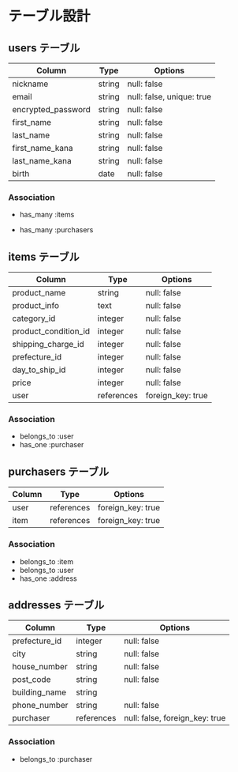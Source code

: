 	
# テーブル設計

## users テーブル

| Column                | Type   | Options                   |
| --------------------- | ------ | ------------------------- |
| nickname              | string | null: false               |
| email                 | string | null: false, unique: true |
| encrypted_password    | string | null: false               |
| first_name            | string | null: false               |
| last_name             | string | null: false               |
| first_name_kana       | string | null: false               |
| last_name_kana        | string | null: false               |
| birth                 | date   | null: false               |

### Association

- has_many :items

- has_many :purchasers

##  items テーブル

| Column               | Type       | Options               |
| -------------------- | ------     | --------------------- |
| product_name        | string     | null: false           |
| product_info        | text       | null: false           |
| category_id          | integer    | null: false           |
| product_condition_id | integer    | null: false           |
| shipping_charge_id   | integer    | null: false           |
| prefecture_id        | integer    | null: false           |
| day_to_ship_id       | integer    | null: false           |
| price                | integer    | null: false           |
| user                 | references | foreign_key: true     |

### Association

- belongs_to :user
- has_one :purchaser

## purchasers テーブル

| Column   | Type       | Options           |
| ---------| ---------- | ------------------|
| user     | references | foreign_key: true |
| item     | references | foreign_key: true |

### Association

- belongs_to :item
- belongs_to :user
- has_one :address

## addresses テーブル

| Column         | Type       | Options     |
| ---------------| -----------| ------------|
| prefecture_id  | integer    | null: false |                               
| city           | string     | null: false |
| house_number   | string     | null: false |
| post_code      | string     | null: false |
| building_name  | string     |             |
| phone_number   | string     | null: false |
| purchaser      | references | null: false, foreign_key: true |
### Association

- belongs_to :purchaser 
